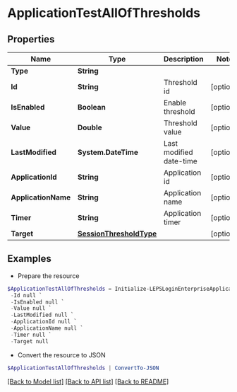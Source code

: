 # ApplicationTestAllOfThresholds
## Properties

Name | Type | Description | Notes
------------ | ------------- | ------------- | -------------
**Type** | **String** |  | 
**Id** | **String** | Threshold id | [optional] 
**IsEnabled** | **Boolean** | Enable threshold | [optional] 
**Value** | **Double** | Threshold value | [optional] 
**LastModified** | **System.DateTime** | Last modified date-time | [optional] 
**ApplicationId** | **String** | Application id | [optional] 
**ApplicationName** | **String** | Application name | [optional] 
**Timer** | **String** | Application timer | [optional] 
**Target** | [**SessionThresholdType**](SessionThresholdType.md) |  | [optional] 

## Examples

- Prepare the resource
```powershell
$ApplicationTestAllOfThresholds = Initialize-LEPSLoginEnterpriseApplicationTestAllOfThresholds  -Type null `
 -Id null `
 -IsEnabled null `
 -Value null `
 -LastModified null `
 -ApplicationId null `
 -ApplicationName null `
 -Timer null `
 -Target null
```

- Convert the resource to JSON
```powershell
$ApplicationTestAllOfThresholds | ConvertTo-JSON
```

[[Back to Model list]](../README.md#documentation-for-models) [[Back to API list]](../README.md#documentation-for-api-endpoints) [[Back to README]](../README.md)

